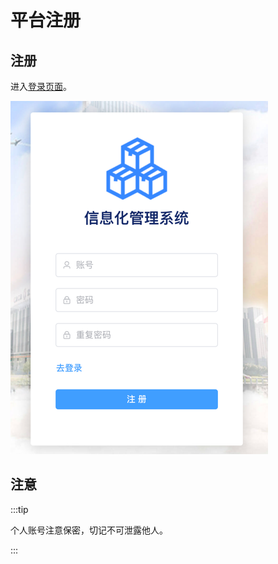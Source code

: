 # 平台注册

## 注册

进入[登录页面](https://static-cdn.ry-ltd.site/lowcode-center-web/#/login)。

   ![注册表单](../images/operation/register/register.png)

## 注意

:::tip

个人账号注意保密，切记不可泄露他人。

:::